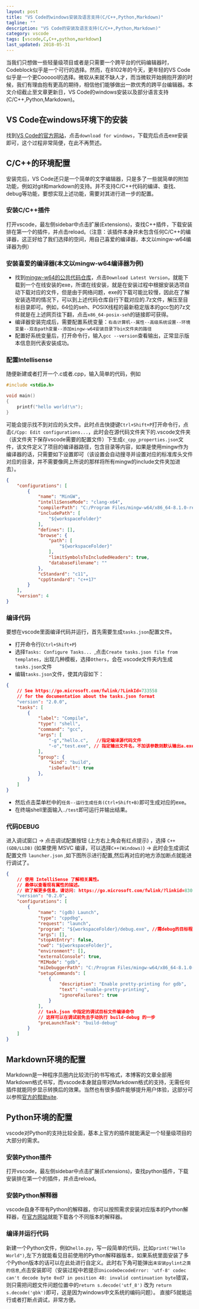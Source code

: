 ```yaml
---
layout: post
title: "VS Code的windows安装及语言支持(C/C++,Python,Markdown)"
tagline: ""
description: "VS Code的安装及语言支持(C/C++,Python,Markdown)"
category: vscode
tags: [vscode,C,C++,python,markdown]
last_updated: 2018-05-31
---
```


当我们只想做一些轻量级项目或者是只需要一个跨平台的代码编辑器时，Codeblock似乎是一个可行的选择。然而，在8102年的今天，更年轻的VS Code似乎是一个更Coooool的选择。微软从来就不缺人才，而当微软开始拥抱开源的时候，我们有理由抱有更高的期待，相信他们能够做出一款优秀的跨平台编辑器。本文介绍截止至文章更新日，VS Code的windows安装以及部分语言支持(C/C++,Python,Markdown)。

## VS Code在windows环境下的安装
找到[VS Code的官方网站](https://code.visualstudio.com/)，点击`download for windows`，下载完后点击exe安装即可，这个过程非常简便，在此不再赘述。

## C/C++的环境配置
安装完后，VS Code还只是一个简单的文字编辑器，只是多了一些就简单的附加功能，例如对git和markdown的支持。并不支持C/C++代码的编译、查找、debug等功能，要想实现上述功能，需要对其进行进一步的配置。

### 安装C/C++插件
打开vscode，最左侧sidebar中点击扩展(Extensions)，查找C++插件，下载安装排在第一个的插件，并点击reload。（注意：该插件本身并未包含任何C/C++的编译器，这正好给了我们选择的空间，用自己喜爱的编译器，本文以mingw-w64编译器为例）

### 安装喜爱的编译器(本文以mingw-w64编译器为例)
+ 找到[mingw-w64的公共代码仓库](https://sourceforge.net/projects/mingw-w64/files/)，点击`Download Latest Version`，就能下载到一个在线安装的exe，所谓在线安装，就是在安装过程中根据安装选项自动下载对应的文件，但是由于网络问题，exe的下载可能比较慢，因此在了解安装选项的情况下，可以到上述代码仓库自行下载对应的.7z文件，解压至目标目录即可。例如，64位的seh、POSIX线程的最新稳定版本的gcc包的7z文件就是在上述网页往下翻，点击`x86_64-posix-seh`的链接即可获得。
+ 编译器安装完成后，需要配置系统变量：`右击计算机--属性--高级系统设置--环境变量--双击path变量--添加mingw-w64安装目录下bin文件夹的路径`
+ 配置好系统变量后，打开命令行，输入`gcc --version`查看输出，正常显示版本信息则代表安装成功。

### 配置Intellisense
随便新建或者打开一个.c或者.cpp，输入简单的代码，例如
```C++
#include <stdio.h>

void main()
{
    printf("hello world!\n");
}
```
可能会提示找不到对应的头文件。此时点击快捷键`Ctrl+Shift+P`打开命令行，点击`C/Cpp: Edit configurations...`，此时会在源代码文件夹下的.vscode文件夹（该文件夹下保存vscode需要的配置文件）下生成`c_cpp_properties.json`文件，该文件定义了项目的编译器路径，包含目录等内容，如果是使用mingw作为编译器的话，只需要如下设置即可（该设置会自动搜寻并设置对应的标准库头文件对应的目录，并不需要像网上所说的那样将所有mingw的include文件夹加进去）。
```json
{
    "configurations": [
        {
            "name": "MinGW",
            "intelliSenseMode": "clang-x64",
            "compilerPath": "C:/Program Files/mingw-w64/x86_64-8.1.0-release-posix-seh-rt_v6-rev0/mingw64/bin/gcc.exe",
            "includePath": [
                "${workspaceFolder}"
            ],
            "defines": [],
            "browse": {
                "path": [
                    "${workspaceFolder}"
                ],
                "limitSymbolsToIncludedHeaders": true,
                "databaseFilename": ""
            },
            "cStandard": "c11",
            "cppStandard": "c++17"
        }
    ],
    "version": 4
}
```

### 编译代码
要想在vscode里面编译代码并运行，首先需要生成`tasks.json`配置文件。
+ 打开命令行(`Ctrl+Shift+P`)
+ 选择`Tasks: Configure Tasks... `,点击`Create tasks.json file from templates`，出现几种模板，选择`Others`，会在.vscode文件夹内生成`tasks.json`文件
+ 编辑`tasks.json`文件，使其内容如下：
```json
{
    // See https://go.microsoft.com/fwlink/?LinkId=733558
    // for the documentation about the tasks.json format
    "version": "2.0.0",
    "tasks": [
        {
            "label": "Compile",
            "type": "shell",
            "command": "gcc",
            "args": [
                "-g","hello.c",   //指定编译源代码文件                    
                "-o","test.exe", // 指定输出文件名，不加该参数则默认输出a.exe
            ],
            "group": {
                "kind": "build",
                "isDefault": true
            },
        }
    ]
}
```
+ 然后点击菜单栏中的`任务--运行生成任务(Ctrl+Shift+B)`即可生成对应的exe。
+ 在终端shell里面输入`./test`即可运行并输出结果。

### 代码DEBUG
进入调试窗口 → 点击调试配置按钮 (上方右上角会有红点提示) ，选择 `C++(GDB/LLDB)` (如果使用 MSVC 编译，可以选择`C++(Windows)`) → 此时会生成调试配置文件 `launcher.json` ,如下图所示进行配置,然后再对应的地方添加断点就能进行调试了。
```json
{
    // 使用 IntelliSense 了解相关属性。 
    // 悬停以查看现有属性的描述。
    // 欲了解更多信息，请访问: https://go.microsoft.com/fwlink/?linkid=830387
    "version": "0.2.0",
    "configurations": [
        {
            "name": "(gdb) Launch",
            "type": "cppdbg",
            "request": "launch",
            "program": "${workspaceFolder}/debug.exe", //需debug的目标程序
            "args": [],
            "stopAtEntry": false,
            "cwd": "${workspaceFolder}",
            "environment": [],
            "externalConsole": true,
            "MIMode": "gdb",
            "miDebuggerPath": "C:/Program Files/mingw-w64/x86_64-8.1.0-release-posix-seh-rt_v6-rev0/mingw64/bin/gdb.exe", //gdb的路径
            "setupCommands": [
                {
                    "description": "Enable pretty-printing for gdb",
                    "text": "-enable-pretty-printing",
                    "ignoreFailures": true
                }
            ],
            // task.json 中指定的调试目标文件编译命令
            // 这样可以在调试前免去手动执行 build-debug 的一步
            "preLaunchTask": "build-debug"
        }
    ]
}
```

## Markdown环境的配置
Markdown是一种程序员圈内比较流行的书写格式，本博客的文章全部用Markdown格式书写，而vscode本身就自带对Markdown格式的支持，无需任何插件就能同步显示转换后的效果。当然也有很多插件能够提升用户体验，这部分可以参照[官方的帮助site](https://code.visualstudio.com/docs/languages/markdown).

## Python环境的配置
vscode对Python的支持比较全面，基本上官方的插件就能满足一个轻量级项目的大部分的需求。

### 安装Python插件
打开vscode，最左侧sidebar中点击扩展(Extensions)，查找python插件，下载安装排在第一个的插件，并点击reload。

### 安装Python解释器
vscode自身不带有Python的解释器，你可以按照需求安装对应版本的Python解释器，在[官方网站](https://www.python.org/downloads/)就能下载各个不同版本的解释器。

### 编译并运行代码
新建一个Python文件，例如`hello.py`，写一段简单的代码，比如`print("Hello World")`,左下方就能看见目前使用的Python解释器版本，如果系统里面安装了多个Python版本的话可以在此处进行自定义。此时右下角可能弹出`未安装pylint之类的信息`,点击安装即可（安装过程中若提示`UnicodeDecodeError: 'utf-8' codec can't decode byte 0xd7 in position 48: invalid continuation byte`错误，则只需把问题文件问题位置中的`return s.decode('utf_8')` 改为 `return s.decode('gbk')`即可，这是因为windows中文系统的编码问题）。
直接F5就能运行或者打断点调试，非常方便。
